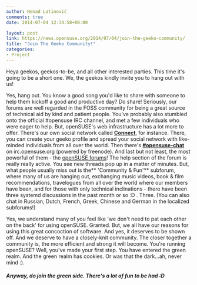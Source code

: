 ```yaml
---
author: Nenad Latinović
comments: true
date: 2014-07-04 12:34:58+00:00

layout: post
link: https://news.opensuse.org/2014/07/04/join-the-geeko-community/
title: "Join The Geeko Community!"
categories:
- Project
---
```

Heya geekos, geekos-to-be, and all other interested parties. This time it's going to be a short one. We, the geekos kindly invite you to hang out with us!

<!-- more -->

Yes, hang out. You know a good song you'd like to share with someone to help them kickoff a good and productive day? Do share! Seriously, our forums are well regarded in the FOSS community for being a great source of technical aid by kind and patient people. You've probably also stumbled onto the official #opensuse IRC channel, and met a few individuals who were eager to help. But, openSUSE's web infrastructure has a lot more to offer. There's our own social network called [**Connect**](https://connect.opensuse.org/), for instance. There, you can create your geeko profile and spread your social network with like-minded individuals from all over the world. Then there's [**#opensuse-chat**](https://en.opensuse.org/openSUSE:IRC_list) on irc.opensuse.org (powered by freenode). And last but not least, the most powerful of them - the [openSUSE forums](http://forums.opensuse.org)! The help section of the forum is really really active. You see new threads pop up in a matter of minutes. But, what people usually miss out is the** 'Community & Fun'** subforum, where many of us are hanging out, exchanging music videos, book & film recommendations, travelogues from all over the world where our members have been, and for those with only technical inclinations - there have been three systemd discussions in the past month or so :D . Three. (You can also chat in Russian, Dutch, French, Greek, Chinese and German in the localized subforums!)

Yes, we understand many of you feel like 'we don't need to pat each other on the back' for using openSUSE. Granted. But, we all have our reasons for using this great concoction of software. And yes, it deserves to be shown off. And we deserve to have a closely-knit community. The closer together a community is, the more efficient and strong it will become. You're running openSUSE? Well, you've made your first step. You have entered the green realm. And the green realm has cookies. Or was that the dark...ah, never mind :).


##### Anyway, do join the green side. There's a lot of fun to be had :D


		
